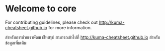 # Welcome to core
For contributing guidelines, please check out http://kuma-cheatsheet.github.io for more information.

สำหรับการช่วยเราพัฒนาชีทสรุป สามารถเข้าไปที่ http://kuma-cheatsheet.github.io สำหรับข้อมูลเพื่มเติม